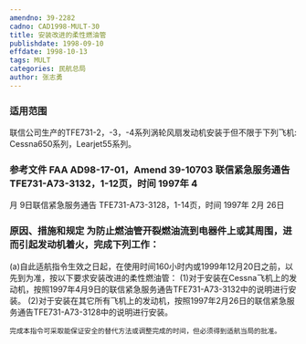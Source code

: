 ```yaml
---
amendno: 39-2282
cadno: CAD1998-MULT-30
title: 安装改进的柔性燃油管
publishdate: 1998-09-10
effdate: 1998-10-13
tags: MULT
categories: 民航总局
author: 张志勇
---
```


### 适用范围 
联信公司生产的TFE731-2，-3，-4系列涡轮风扇发动机安装于但不限于下列飞机: Cessna650系列，Learjet55系列。

### 参考文件    FAA AD98-17-01，Amend 39-10703 联信紧急服务通告 TFE731-A73-3132，1-12页，时间 1997年 4
月 9日联信紧急服务通告 TFE731-A73-3128，1-14页，时间 1997年 2月 26日

### 原因、措施和规定 为防止燃油管开裂燃油流到电器件上或其周围，进而引起发动机着火，完成下列工作： 
(a)自此适航指令生效之日起，在使用时间160小时内或1999年12月20日之前，以先到为准，按以下要求安装改进的柔性燃油管： 
(1)对于安装在Cessna飞机上的发动机，按照1997年4月9日的联信紧急服务通告TFE731-A73-3132中的说明进行安装。 
       (2)对于安装在其它所有飞机上的发动机，按照1997年2月26日的联信紧急服务通告TFE731-A73-3128中的说明进行安装。 

       
    完成本指令可采取能保证安全的替代方法或调整完成的时间，但必须得到适航当局的批准。
